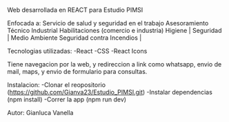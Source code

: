 Web desarrollada en REACT para Estudio PIMSI

Enfocada a:
Servicio de salud y seguridad en el trabajo
Asesoramiento Técnico Industrial
Habilitaciones (comercio e industria)
Higiene | Seguridad | Medio Ambiente
Seguridad contra Incendios |

Tecnologias utilizadas:
-React
-CSS
-React Icons

Tiene navegacion por la web, y redireccion a link como whatsapp, envio de mail, maps, y envio de formulario para consultas.

Instalacion:
-Clonar el reopositorio (https://github.com/Gianva23/Estudio_PIMSI.git)
-Instalar dependencias (npm install)
-Correr la app (npm run dev)


Autor: Gianluca Vanella